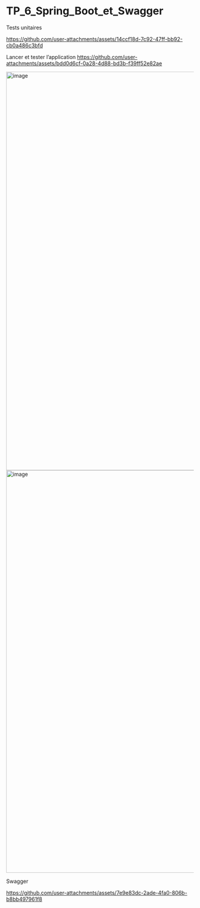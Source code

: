 ﻿# TP_6_Spring_Boot_et_Swagger

Tests unitaires

https://github.com/user-attachments/assets/14ccf18d-7c92-47ff-bb92-cb0a486c3bfd

Lancer et tester l’application
https://github.com/user-attachments/assets/bdd0d6cf-0a28-4d88-bd3b-f39ff52e82ae

<img width="1916" height="1068" alt="image" src="https://github.com/user-attachments/assets/3c207542-977e-4b6c-887f-2522f02915fb" />
<img width="1919" height="1079" alt="image" src="https://github.com/user-attachments/assets/734bb82a-7176-49f4-b41c-664a377201cd" />

Swagger


https://github.com/user-attachments/assets/7e9e83dc-2ade-4fa0-806b-b8bb497961f8


